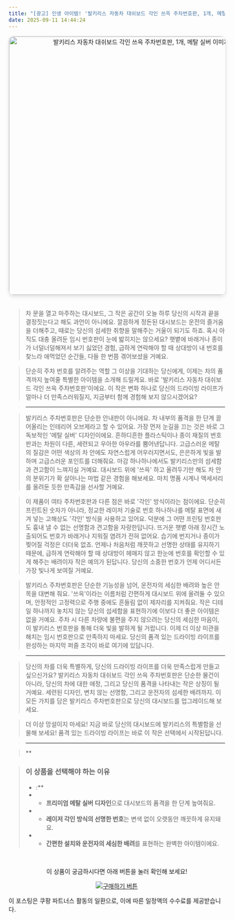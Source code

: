 ```yaml
---
title: "[광고] 인생 아이템! '발키리스 자동차 대쉬보드 각인 쓰윽 주차번호판, 1개, 메탈 실버'을(를) 만나보세요."
date: 2025-09-11 14:44:24
---
```


<div align="center">
    <a href="https://link.coupang.com/re/AFFSDP?lptag=AF8916626&pageKey=8119816632&itemId=23028061874&vendorItemId=90061829838&traceid=V0-153-43d5972092c55139&clickBeacon=c26296f0-8f1d-11f0-8bb9-d534e16b6cf4%7E3&requestid=20250911234402638102787260&token=31850C%7CMIXED" target="_blank">
        <img src="https://ads-partners.coupang.com/image1/GUxqeUcjlHj4UvJbGfgDv6SiktnuuQCB25Az2jtIHr1zEa-gwvCLHY68IarMzADCCKDn-DE7EvjZLfr8R3L5voEZQ2vrJy6HfQ29Grbc0mq3yl881WXb4fuNH7Q6_eGQj0Bpo947ylWgah_m4ETJdmcfQHyHEK9pcwRsh0IgaCmkcfNE1j3ya-VLxZEBNmZxLC7dadAUdQPEBl38xgECyu11C8pUjzwExMyPljSHpwLOfHZAy-KwnCJ1BXdn7VUOrDUWzTQOrtxQ11mU1OAYXbLouiKj1tt_s76ZtI0xZReLAZjgthSe0UVE" alt="발키리스 자동차 대쉬보드 각인 쓰윽 주차번호판, 1개, 메탈 실버 이미지" width="600" style="max-width: 100%; height: auto; border-radius: 12px; border: 1px solid #e0e0e0; box-shadow: 0 4px 8px rgba(0,0,0,0.1);">
    </a>
</div>
<br>

> 차 문을 열고 마주하는 대시보드, 그 작은 공간이 오늘 하루 당신의 시작과 끝을 결정짓는다고 해도 과언이 아니에요. 깔끔하게 정돈된 대시보드는 운전의 즐거움을 더해주고, 때로는 당신의 섬세한 취향을 말해주는 거울이 되기도 하죠. 혹시 아직도 대충 올려둔 임시 번호판이 눈에 밟히지는 않으세요? 햇볕에 바래거나 종이가 너덜너덜해져서 보기 싫었던 경험, 급하게 연락해야 할 때 상대방이 내 번호를 찾느라 애먹었던 순간들, 다들 한 번쯤 겪어보셨을 거예요.

> 단순히 주차 번호를 알려주는 역할 그 이상을 기대하는 당신에게, 이제는 차의 품격까지 높여줄 특별한 아이템을 소개해 드릴게요. 바로 '발키리스 자동차 대쉬보드 각인 쓰윽 주차번호판'이에요. 이 작은 변화 하나로 당신의 드라이빙 라이프가 얼마나 더 만족스러워질지, 지금부터 함께 경험해 보지 않으시겠어요?

> ---

> 발키리스 주차번호판은 단순한 안내판이 아니에요. 차 내부의 품격을 한 단계 끌어올리는 인테리어 오브제라고 할 수 있어요. 가장 먼저 눈길을 끄는 것은 바로 그 독보적인 '메탈 실버' 디자인이에요. 흔하디흔한 플라스틱이나 종이 재질의 번호판과는 차원이 다른, 세련되고 우아한 아우라를 뿜어낸답니다. 고급스러운 메탈의 질감은 어떤 색상의 차 안에도 자연스럽게 어우러지면서도, 은은하게 빛을 발하며 고급스러운 포인트를 더해줘요. 마감 하나하나에서도 발키리스만의 섬세함과 견고함이 느껴지실 거예요. 대시보드 위에 '쓰윽' 하고 올려두기만 해도 차 안의 분위기가 확 살아나는 마법 같은 경험을 해보세요. 마치 명품 시계나 액세서리를 올려둔 듯한 만족감을 선사할 거예요.

> 이 제품이 여타 주차번호판과 다른 점은 바로 '각인' 방식이라는 점이에요. 단순히 프린트된 숫자가 아니라, 정교한 레이저 기술로 번호 하나하나를 메탈 표면에 새겨 넣는 고해상도 '각인' 방식을 사용하고 있어요. 덕분에 그 어떤 프린팅 번호판도 흉내 낼 수 없는 선명함과 견고함을 자랑한답니다. 뜨거운 햇볕 아래 장시간 노출되어도 번호가 바래거나 지워질 염려가 전혀 없어요. 습기에 번지거나 종이가 찢어질 걱정은 더더욱 없죠. 언제나 처음처럼 깨끗하고 선명한 상태를 유지하기 때문에, 급하게 연락해야 할 때 상대방이 헤매지 않고 한눈에 번호를 확인할 수 있게 해주는 배려이자 작은 예의가 된답니다. 당신의 소중한 번호가 언제 어디서든 가장 빛나게 보여질 거예요.

> 발키리스 주차번호판은 단순한 기능성을 넘어, 운전자의 세심한 배려와 높은 안목을 대변해 줘요. '쓰윽'이라는 이름처럼 간편하게 대시보드 위에 올려둘 수 있으며, 안정적인 고정력으로 주행 중에도 흔들림 없이 제자리를 지켜줘요. 작은 디테일 하나까지 놓치지 않는 당신의 섬세함을 표현하기에 이보다 더 좋은 아이템은 없을 거예요. 주차 시 다른 차량에 불편을 주지 않으려는 당신의 세심한 마음이, 이 발키리스 번호판을 통해 더욱 빛을 발하게 될 거랍니다. 이제 더 이상 미관을 해치는 임시 번호판으로 만족하지 마세요. 당신의 품격 있는 드라이빙 라이프를 완성하는 마지막 퍼즐 조각이 바로 여기에 있답니다.

> ---

> 당신의 차를 더욱 특별하게, 당신의 드라이빙 라이프를 더욱 만족스럽게 만들고 싶으신가요? 발키리스 자동차 대쉬보드 각인 쓰윽 주차번호판은 단순한 물건이 아니라, 당신의 차에 대한 애정, 그리고 당신의 품격을 나타내는 작은 상징이 될 거예요. 세련된 디자인, 변치 않는 선명함, 그리고 운전자의 섬세한 배려까지. 이 모든 가치를 담은 발키리스 주차번호판으로 당신의 대시보드를 업그레이드해 보세요.

> 더 이상 망설이지 마세요! 지금 바로 당신의 대시보드에 발키리스의 특별함을 선물해 보세요! 품격 있는 드라이빙 라이프는 바로 이 작은 선택에서 시작된답니다.

> ---

> **


> ### 이 상품을 선택해야 하는 이유
> - :**
> - *   **프리미엄 메탈 실버 디자인**으로 대시보드의 품격을 한 단계 높여줘요.
> - *   **레이저 각인 방식의 선명한 번호**는 변색 없이 오랫동안 깨끗하게 유지돼요.
> - *   **간편한 설치와 운전자의 세심한 배려**를 표현하는 완벽한 아이템이에요.


<br>

<div align="center">
  <p>이 상품이 궁금하시다면 아래 버튼을 눌러 확인해 보세요!</p>
  <a href="https://link.coupang.com/re/AFFSDP?lptag=AF8916626&pageKey=8119816632&itemId=23028061874&vendorItemId=90061829838&traceid=V0-153-43d5972092c55139&clickBeacon=c26296f0-8f1d-11f0-8bb9-d534e16b6cf4%7E3&requestid=20250911234402638102787260&token=31850C%7CMIXED" target="_blank">
    <img src="https://img.shields.io/badge/지금 바로 구매하기-FF5722?style=for-the-badge&logo=coupa&logoColor=white" alt="구매하기 버튼">
  </a>
</div>

이 포스팅은 쿠팡 파트너스 활동의 일환으로, 이에 따른 일정액의 수수료를 제공받습니다.
